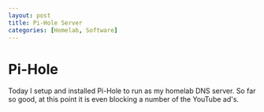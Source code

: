 ```yaml
---
layout: post
title: Pi-Hole Server
categories: [Homelab, Software]
---
```


# Pi-Hole

Today I setup and installed Pi-Hole to run as my homelab DNS server.  So far so good, at this point it is even blocking a number of the YouTube ad's.